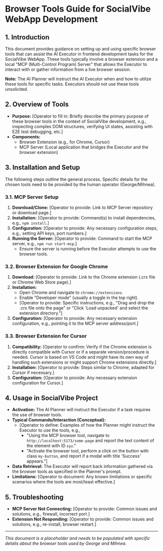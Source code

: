 # Browser Tools Guide for SocialVibe WebApp Development

## 1. Introduction

This document provides guidance on setting up and using specific browser tools that can assist the AI Executor in frontend development tasks for the SocialVibe WebApp. These tools typically involve a browser extension and a local "MCP (Multi-Control Program) Server" that allows the Executor to interact with or gather information from a live browser session.

**Note:** The AI Planner will instruct the AI Executor when and how to utilize these tools for specific tasks. Executors should not use these tools unsolicited.

## 2. Overview of Tools

* **Purpose:** [Operator to fill in: Briefly describe the primary purpose of these browser tools in the context of SocialVibe development, e.g., inspecting complex DOM structures, verifying UI states, assisting with E2E test debugging, etc.]
* **Components:**
    * Browser Extension (e.g., for Chrome, Cursor)
    * MCP Server (Local application that bridges the Executor and the browser extension)

## 3. Installation and Setup

The following steps outline the general process. Specific details for the chosen tools need to be provided by the human operator (George/Mihnea).

### 3.1. MCP Server Setup
1.  **Download/Clone:** [Operator to provide: Link to MCP Server repository or download page.]
2.  **Installation:** [Operator to provide: Command(s) to install dependencies, e.g., `npm install`.]
3.  **Configuration:** [Operator to provide: Any necessary configuration steps, e.g., setting API keys, port numbers.]
4.  **Running the Server:** [Operator to provide: Command to start the MCP server, e.g., `npm run start-mcp`.]
    * Ensure the server is running before the Executor attempts to use the browser tools.

### 3.2. Browser Extension for Google Chrome
1.  **Download:** [Operator to provide: Link to the Chrome extension (.crx file or Chrome Web Store page).]
2.  **Installation:**
    * Open Chrome and navigate to `chrome://extensions`.
    * Enable "Developer mode" (usually a toggle in the top right).
    * [Operator to provide: Specific instructions, e.g., "Drag and drop the .crx file onto the page" or "Click 'Load unpacked' and select the extension directory."]
3.  **Configuration:** [Operator to provide: Any necessary extension configuration, e.g., pointing it to the MCP server address/port.]

### 3.3. Browser Extension for Cursor
1.  **Compatibility:** [Operator to confirm: Verify if the Chrome extension is directly compatible with Cursor or if a separate version/procedure is needed. Cursor is based on VS Code and might have its own way of handling such extensions or might support Chrome extensions directly.]
2.  **Installation:** [Operator to provide: Steps similar to Chrome, adapted for Cursor if necessary.]
3.  **Configuration:** [Operator to provide: Any necessary extension configuration for Cursor.]

## 4. Usage in SocialVibe Project

* **Activation:** The AI Planner will instruct the Executor if a task requires the use of browser tools.
* **Typical Commands/Interaction (Conceptual):**
    * [Operator to define: Examples of how the Planner might instruct the Executor to use the tools, e.g.,
        * "Using the MCP browser tool, navigate to `http://localhost:5173/some-page` and report the text content of the element with ID `xyz`."
        * "Activate the browser tool, perform a click on the button with class `my-button`, and report if a modal with title 'Success' appears."]
* **Data Retrieval:** The Executor will report back information gathered via the browser tools as specified in the Planner's prompt.
* **Limitations:** [Operator to document: Any known limitations or specific scenarios where the tools are most/least effective.]

## 5. Troubleshooting
* **MCP Server Not Connecting:** [Operator to provide: Common issues and solutions, e.g., firewall, incorrect port.]
* **Extension Not Responding:** [Operator to provide: Common issues and solutions, e.g., re-install, browser restart.]

---
*This document is a placeholder and needs to be populated with specific details about the browser tools used by George and Mihnea.* 